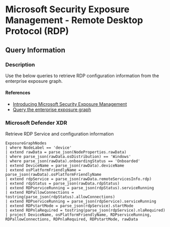# Microsoft Security Exposure Management - Remote Desktop Protocol (RDP)

## Query Information

### Description

Use the below queries to retrieve RDP configuration information from the enterprise exposure graph.

#### References

- [Introducing Microsoft Security Exposure Management](https://techcommunity.microsoft.com/t5/security-compliance-and-identity/introducing-microsoft-security-exposure-management/ba-p/4080907)
- [Query the enterprise exposure graph](https://learn.microsoft.com/en-us/security-exposure-management/query-enterprise-exposure-graph)

### Microsoft Defender XDR

Retrieve RDP Service and configuration information

```kql
ExposureGraphNodes
| where NodeLabel == 'device'
| extend rawData = parse_json(NodeProperties.rawData)
| where parse_json(rawData.osDistribution) == 'Windows'
| where parse_json(rawData).onboardingStatus == 'Onboarded'
| extend DeviceName = parse_json(rawData).deviceName
| extend osPlatformFriendlyName = parse_json(rawData).osPlatformFriendlyName
| extend rdpService = parse_json(rawData.remoteServicesInfo.rdp)
| extend rdpStatus = parse_json(rawData.rdpStatus)
| extend RDPserviceRunning = parse_json(rdpStatus).serviceRunning
| extend RDPallowConnections = tostring(parse_json(rdpStatus).allowConnections)
| extend RDPserviceRunning = parse_json(rdpService).serviceRunning
| extend RDPstartMode = parse_json(rdpService).startMode
| extend RDPnlaRequired = tostring(parse_json(rdpService).nlaRequired)
| project DeviceName, osPlatformFriendlyName, RDPserviceRunning, RDPallowConnections, RDPnlaRequired, RDPstartMode, rawData  
```


